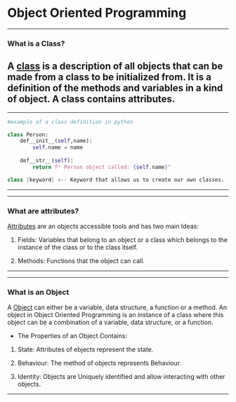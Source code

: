 # Object Oriented Programming
---
### What is a Class?
A [class](https://techtarget.com/whatis/definition/class#:~:text=In%20object-oriented%20programming%2C%20a,ideas%20of%20object-oriented%20programming.) is a description of all objects that can be made from a class to be initialized from. It is a definition of the methods and variables in a kind of object. A class contains attributes.
---

---
```python
#example of a class definition in python

class Person:
    def__init__(self,name):
        self.name = name
    
    def__str__(self):
        return f" Person object called: {self.name}"

class |keyword| <-- Keyword that allows us to create our own classes.
```
---
---
### What are attributes?

[Attributes](https://www.freecodecamp.org/news/python-attributes-class-and-instance-attribute-examples/#:~:text=To%20give%20a%20basic%20definition,same%20for%20every%20new%20object.) are an objects accessible tools and has two main Ideas:

1. Fields: Variables that belong to an object or a class which belongs to the instance of the class or to the class itself.

2. Methods: Functions that the object can call.
---
---
### What is an Object

A [Object](https://www.javatpoint.com/what-is-an-object-in-python) can either be a variable, data structure, a function or a method. An object in Object Oriented Programming is an instance of a class where this object can be a combination of a variable, data structure, or a function.

- The Properties of an Object Contains:

1. State: Attributes of ebjects represent the state.

2. Behaviour: The method of objects represents Behaviour.

3. Identity: Objects are Uniquely identified  and allow interacting with other objects.
---

